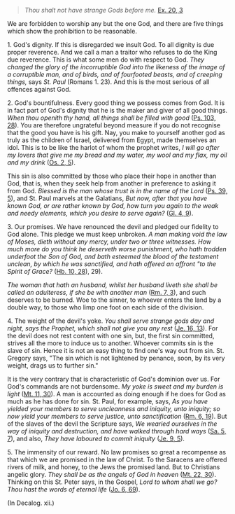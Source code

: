 
> _Thou shalt not have strange Gods before me._ [Ex. 20, 3](https://vulgata.online/bible/Ex.20?ed=DR2&vfn=DR2.Ex.20.3:vs)

We are forbidden to worship any but the one God, and there are five things which show the prohibition to be reasonable.

1\. God's dignity. If this is disregarded we insult God. To all dignity is due proper reverence. And we call a man a traitor who refuses to do the King due reverence. This is what some men do with respect to God. _They changed the glory of the incorruptible God into the likeness of the image of a corruptible man, and of birds, and of fourfooted beasts, and of creeping things,_ says _St. Paul_ (Romans 1. 23). And this is the most serious of all offences against God.

2\. God's bountifulness. Every good thing we possess comes from God. It is in fact part of God's dignity that he is the maker and giver of all good things. _When thou openith thy hand, all things shall be filled with good_ ([Ps. 103, 28](https://vulgata.online/bible/Ps.103?ed=DR2&vfn=DR2.Ps.103.28:vs)). You are therefore ungrateful beyond measure if you do not recognise that the good you have is his gift. Nay, you make to yourself another god as truly as the children of Israel, delivered from Egypt, made themselves an idol. This is to be like the harlot of whom the prophet writes, _I will go after my lovers that give me my bread and my water, my wool and my flax, my oil and my drink_ ([Os. 2, 5](https://vulgata.online/bible/Os.2?ed=DR2&vfn=DR2.Os.2.5:vs)).

This sin is also committed by those who place their hope in another than God, that is, when they seek help from another in preference to asking it from God. _Blessed is the man whose trust is in the name of the Lord_ ([Ps. 39, 5](https://vulgata.online/bible/Ps.39?ed=DR2&vfn=DR2.Ps.39.5:vs)), and St. Paul marvels at the Galatians, _But now, after that you have known God, or are rather known by God, how turn you again to the weak and needy elements, which you desire to serve again?_ ([Gl. 4, 9](https://vulgata.online/bible/Gl.4?ed=DR2&vfn=DR2.Gl.4.9:vs)).

3\. Our promises. We have renounced the devil and pledged our fidelity to God alone. This pledge we must keep unbroken. _A man making void the law of Moses, dieth without any mercy, under two or three witnesses. How much more do you think he deserveth worse punishment, who hath trodden underfoot the Son of God, and bath esteemed the blood of the testament unclean, by which he was sanctified, and hath offered an affront "to the Spirit of Grace?_ ([Hb. 10, 28](https://vulgata.online/bible/Hb.10?ed=DR2&vfn=DR2.Hb.10.28:vs)), 29).

_The woman that hath an husband, whilst her husband liveth she shall be called an adulteress, if she be with another man_ ([Rm. 7, 3](https://vulgata.online/bible/Rm.7?ed=DR2&vfn=DR2.Rm.7.3:vs)), and such deserves to be burned. Woe to the sinner, to whoever enters the land by a double way, to those who limp one foot on each side of the division.

4\. The weight of the devil's yoke. _You shall serve strange gods day and night, says the Prophet, which shall not give you any rest_ ([Je. 16, 13](https://vulgata.online/bible/Je.16?ed=DR2&vfn=DR2.Je.16.13:vs)). For the devil does not rest content with one sin, but, the first sin committed, strives all the more to induce us to another. Whoever commits sin is the slave of sin. Hence it is not an easy thing to find one's way out from sin. St. Gregory says, "The sin which is not lightened by penance, soon, by its very weight, drags us to further sin."

It is the very contrary that is characteristic of God's dominion over us. For God's commands are not burdensome. _My yoke is sweet and my burden is light_ ([Mt. 11, 30](https://vulgata.online/bible/Mt.11?ed=DR2&vfn=DR2.Mt.11.30:vs)). A man is accounted as doing enough if he does for God as much as he has done for sin. St. Paul, for example, says, _As you have yielded your members to serve uncleanness and iniquity, unto iniquity; so now yield your members to serve justice, unto sanctification_ ([Rm. 6, 19](https://vulgata.online/bible/Rm.6?ed=DR2&vfn=DR2.Rm.6.19:vs)). But of the slaves of the devil the Scripture says, _We wearied ourselves in the way of iniquity and destruction, and have walked through hard ways_ ([Sa. 5, 7](https://vulgata.online/bible/Sa.5?ed=DR2&vfn=DR2.Sa.5.7:vs)), and also, _They have laboured to commit iniquity_ ([Je. 9, 5](https://vulgata.online/bible/Je.9?ed=DR2&vfn=DR2.Je.9.5:vs)).

5\. The immensity of our reward. No law promises so great a recompense as that which we are promised in the law of Christ. To the Saracens are offered rivers of milk, and honey, to the Jews the promised land. But to Christians angelic glory. _They shall be as the angels of God in heaven_ ([Mt. 22, 30](https://vulgata.online/bible/Mt.22?ed=DR2&vfn=DR2.Mt.22.30:vs)). Thinking on this St. Peter says, in the Gospel, _Lord to whom shall we go? Thou hast the words of eternal life_ ([Jo. 6, 69](https://vulgata.online/bible/Jo.6?ed=DR2&vfn=DR2.Jo.6.69:vs)).

(In Decalog. xii.)

